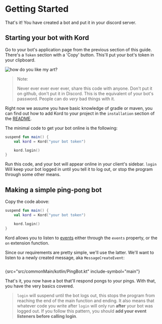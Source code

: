 # Getting Started

That's it! You have created a bot and put it in your discord server.

## Starting your bot with Kord

Go to your bot's application page from the previous section of this guide. There's a `Token` section with a 'Copy'
button. This'll put your bot's token in your clipboard.

![how do you like my art?](https://user-images.githubusercontent.com/18498008/85200373-2a9fbf80-b2f7-11ea-93c0-ba275a032855.png)


> Note:
>
> Never ever ever ever ever, share this code with anyone. Don't put it on github, don't put it in Discord. This is the
> equivalent of your bot's password. People can do *very* bad things with it.

Right now we assume you have basic knowledge of gradle or maven, you can find out how to add Kord to your project in
the `installation` section of the [README](https://github.com/kordlib/kord#installation).

The minimal code to get your bot online is the following:

```kotlin
suspend fun main() {
    val kord = Kord("your bot token")

    kord.login()
}
```

Run this code, and your bot will appear online in your client's sidebar.
`login` Will keep your bot logged in until you tell it to log out, or stop the program through some other means.

## Making a simple ping-pong bot

Copy the code above:

```kotlin
suspend fun main() {
    val kord = Kord("your bot token")

    kord.login()
}
```

Kord allows you to listen to
[events](https://github.com/kordlib/kord/tree/0.8.x/core/src/main/kotlin/event) either through the `events` property, or
the `on` extension function.

Since our requirements are pretty simple, we'll use the latter. We'll want to listen to a newly created message,
aka `MessageCreateEvent`:

```kotlin
```
{src="src/commonMain/kotlin/PingBot.kt" include-symbol="main"}

That's it, you now have a bot that'll respond pongs to your pings. With that, you have the very basics covered.

> `login` will suspend until the bot logs out, this stops the program from reaching the end of the main function and
> ending. It also means that whatever code you write after `login` will only run **after** your bot was logged out. If
> you
> follow this pattern, you should **add your event listeners before calling login**.


